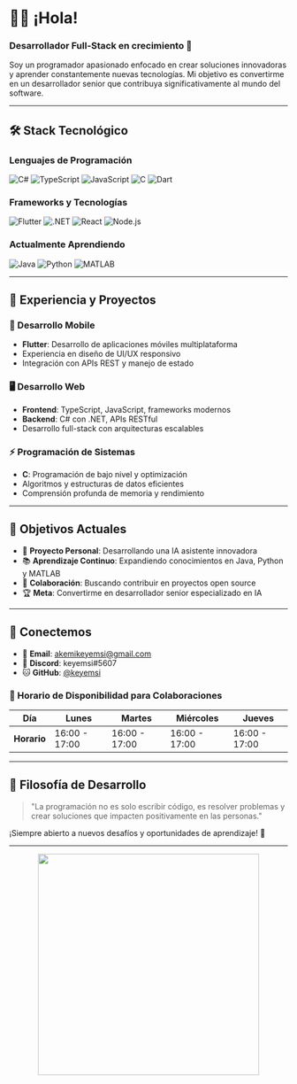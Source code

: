 # 👨‍💻 ¡Hola!

### Desarrollador Full-Stack en crecimiento 🚀

Soy un programador apasionado enfocado en crear soluciones innovadoras y aprender constantemente nuevas tecnologías. Mi objetivo es convertirme en un desarrollador senior que contribuya significativamente al mundo del software.

---

## 🛠️ Stack Tecnológico

### Lenguajes de Programación
![C#](https://img.shields.io/badge/C%23-239120?style=for-the-badge&logo=c-sharp&logoColor=white)
![TypeScript](https://img.shields.io/badge/TypeScript-007ACC?style=for-the-badge&logo=typescript&logoColor=white)
![JavaScript](https://img.shields.io/badge/JavaScript-F7DF1E?style=for-the-badge&logo=javascript&logoColor=black)
![C](https://img.shields.io/badge/C-00599C?style=for-the-badge&logo=c&logoColor=white)
![Dart](https://img.shields.io/badge/Dart-0175C2?style=for-the-badge&logo=dart&logoColor=white)

### Frameworks y Tecnologías
![Flutter](https://img.shields.io/badge/Flutter-02569B?style=for-the-badge&logo=flutter&logoColor=white)
![.NET](https://img.shields.io/badge/.NET-5C2D91?style=for-the-badge&logo=.net&logoColor=white)
![React](https://img.shields.io/badge/React-20232A?style=for-the-badge&logo=react&logoColor=61DAFB)
![Node.js](https://img.shields.io/badge/Node.js-43853D?style=for-the-badge&logo=node.js&logoColor=white)

### Actualmente Aprendiendo
![Java](https://img.shields.io/badge/Java-ED8B00?style=for-the-badge&logo=java&logoColor=white)
![Python](https://img.shields.io/badge/Python-3776AB?style=for-the-badge&logo=python&logoColor=white)
![MATLAB](https://img.shields.io/badge/MATLAB-0076A8?style=for-the-badge&logo=mathworks&logoColor=white)

---

## 💼 Experiencia y Proyectos

### 🎯 Desarrollo Mobile
- **Flutter**: Desarrollo de aplicaciones móviles multiplataforma
- Experiencia en diseño de UI/UX responsivo
- Integración con APIs REST y manejo de estado

### 🖥️ Desarrollo Web
- **Frontend**: TypeScript, JavaScript, frameworks modernos
- **Backend**: C# con .NET, APIs RESTful
- Desarrollo full-stack con arquitecturas escalables

### ⚡ Programación de Sistemas
- **C**: Programación de bajo nivel y optimización
- Algoritmos y estructuras de datos eficientes
- Comprensión profunda de memoria y rendimiento

---

## 🎯 Objetivos Actuales

- 🔬 **Proyecto Personal**: Desarrollando una IA asistente innovadora
- 📚 **Aprendizaje Continuo**: Expandiendo conocimientos en Java, Python y MATLAB
- 🤝 **Colaboración**: Buscando contribuir en proyectos open source
- 🏆 **Meta**: Convertirme en desarrollador senior especializado en IA

---

## 🤝 Conectemos

- 📧 **Email**: akemikeyemsi@gmail.com
- 💬 **Discord**: keyemsi#5607
- 🐱 **GitHub**: [@keyemsi](https://github.com/keyemsi)

### 📅 Horario de Disponibilidad para Colaboraciones
| Día | Lunes | Martes | Miércoles | Jueves |
|-----|-------|--------|-----------|--------|
| **Horario** | 16:00 - 17:00 | 16:00 - 17:00 | 16:00 - 17:00 | 16:00 - 17:00 |

---

## 🌟 Filosofía de Desarrollo

> "La programación no es solo escribir código, es resolver problemas y crear soluciones que impacten positivamente en las personas."

¡Siempre abierto a nuevos desafíos y oportunidades de aprendizaje! 🚀

---

<div align="center">
  <img src="https://media.giphy.com/media/L1R1tvI9svkIWwpVYr/giphy.gif" width="400"/>
</div>
